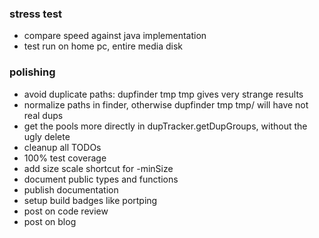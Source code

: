 ### stress test

- compare speed against java implementation
- test run on home pc, entire media disk

### polishing

- avoid duplicate paths: dupfinder tmp tmp gives very strange results
- normalize paths in finder, otherwise dupfinder tmp tmp/ will have not real dups
- get the pools more directly in dupTracker.getDupGroups,
  without the ugly delete
- cleanup all TODOs
- 100% test coverage
- add size scale shortcut for -minSize
- document public types and functions
- publish documentation
- setup build badges like portping
- post on code review
- post on blog
